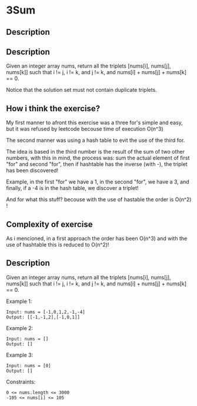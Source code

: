 # 3Sum

## Description

## Description 
Given an integer array nums, return all the triplets [nums[i], nums[j], nums[k]] such that i != j, i != k, and j != k, and nums[i] + nums[j] + nums[k] == 0.

Notice that the solution set must not contain duplicate triplets.


## How i think the exercise?
My first manner to afront this exercise was a three for's simple and easy, but it was refused by leetcode becouse time of execution O(n^3)

The second manner was using a hash table to evit the use of the third for.

The idea is based in the third number is the result of the sum of two other numbers, with this in mind, the process was:
sum the actual element of first "for" and second "for", then if hashtable has the inverse (with -), the triplet has been discovered!

Example, in the first "for" we have a 1, in the second "for", we have a 3, and finally, if a -4 is in the hash table, we discover a triplet!

And for what this stuff? becouse with the use of hastable the order is O(n^2) !

## Complexity of exercise
As i mencioned, in a first approach the order has been O(n^3) and with the use of hashtable this is reduced to O(n^2)! 

## Description
Given an integer array nums, return all the triplets [nums[i], nums[j], nums[k]] such that i != j, i != k, and j != k, and nums[i] + nums[j] + nums[k] == 0.

Example 1:
```
Input: nums = [-1,0,1,2,-1,-4]
Output: [[-1,-1,2],[-1,0,1]]
```

Example 2:
```
Input: nums = []
Output: []
```

Example 3:
```
Input: nums = [0]
Output: []
```

Constraints:
```
0 <= nums.length <= 3000
-105 <= nums[i] <= 105
```
